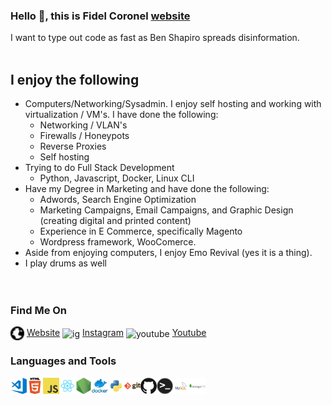 <!--
**coronel08/coronel08** is a ✨ _special_ ✨ repository because its `README.md` (this file) appears on your GitHub profile.

Here are some ideas to get you started:

- 🔭 I’m currently working on ...
- 🌱 I’m currently learning ...
- 👯 I’m looking to collaborate on ...
- 🤔 I’m looking for help with ...
- 💬 Ask me about ...
- 📫 How to reach me: ...
- 😄 Pronouns: ...
- ⚡ Fun fact: ...
-->


### Hello 👋, this is Fidel Coronel [website]
I want to type out code as fast as Ben Shapiro spreads disinformation.
<br><br>

## I enjoy the following
- Computers/Networking/Sysadmin. I enjoy self hosting and working with virtualization / VM's. I have done the following:
    - Networking / VLAN's
    - Firewalls / Honeypots
    - Reverse Proxies 
    - Self hosting
- Trying to do Full Stack Development
    - Python, Javascript, Docker, Linux CLI
- Have my Degree in Marketing and have done the following:
    - Adwords, Search Engine Optimization
    - Marketing Campaigns, Email Campaigns, and Graphic Design (creating digital and printed content)
    - Experience in E Commerce, specifically Magento
    - Wordpress framework, WooComerce.
- Aside from enjoying computers, I enjoy Emo Revival (yes it is a thing). 
- I play drums as well
<br><br><br>

### Find Me On
<img align="center" alt="coronel08" width="22px" src="https://raw.githubusercontent.com/iconic/open-iconic/master/svg/globe.svg"/>  [Website]
<img align="center" alt="ig" width="22px" 
src="https://cdn.jsdelivr.net/npm/simple-icons@v3/icons/instagram.svg" /> [Instagram]
<img align="center" alt="youtube" width="22px" 
src="https://cdn.jsdelivr.net/npm/simple-icons@v3/icons/youtube.svg" /> [Youtube]


### Languages and Tools
<img align="left" alt="Visual Studio Code" width="26px" src="https://raw.githubusercontent.com/github/explore/80688e429a7d4ef2fca1e82350fe8e3517d3494d/topics/visual-studio-code/visual-studio-code.png" />
<img align="left" alt="HTML5" width="26px"
src="https://raw.githubusercontent.com/github/explore/80688e429a7d4ef2fca1e82350fe8e3517d3494d/topics/html/html.png" />
<img align="left" alt="JavaScript" width="26px" 
src="https://raw.githubusercontent.com/github/explore/80688e429a7d4ef2fca1e82350fe8e3517d3494d/topics/javascript/javascript.png" />
<img align="left" alt="React" width="26px" 
src="https://raw.githubusercontent.com/github/explore/80688e429a7d4ef2fca1e82350fe8e3517d3494d/topics/react/react.png" />
<img align="left" alt="nodejs" width="26px" 
src="https://raw.githubusercontent.com/github/explore/80688e429a7d4ef2fca1e82350fe8e3517d3494d/topics/nodejs/nodejs.png" />
<img align="left" alt="docker" width="26px" 
src="https://raw.githubusercontent.com/github/explore/80688e429a7d4ef2fca1e82350fe8e3517d3494d/topics/docker/docker.png" />
<img align="left" alt="python" width="26px" 
src="https://raw.githubusercontent.com/github/explore/80688e429a7d4ef2fca1e82350fe8e3517d3494d/topics/python/python.png" />
<img align="left" alt="git" width="26px" 
src="https://raw.githubusercontent.com/github/explore/80688e429a7d4ef2fca1e82350fe8e3517d3494d/topics/git/git.png" />
<img align="left" alt="github" width="26px" 
src="https://raw.githubusercontent.com/github/explore/78df643247d429f6cc873026c0622819ad797942/topics/github/github.png" />
<img align="left" alt="cli" width="26px"
src="https://raw.githubusercontent.com/github/explore/80688e429a7d4ef2fca1e82350fe8e3517d3494d/topics/terminal/terminal.png" />
<img align="left" alt="MySQL" width="26px" 
src="https://raw.githubusercontent.com/github/explore/80688e429a7d4ef2fca1e82350fe8e3517d3494d/topics/mysql/mysql.png" />
<img align="left" alt="MongoDB" width="26px" 
src="https://raw.githubusercontent.com/github/explore/80688e429a7d4ef2fca1e82350fe8e3517d3494d/topics/mongodb/mongodb.png" />


[website]: https://fcoronel.com
[instagram]: https://instagram.com/dont_hmu_ever
[youtube]: https://youtube.com/
